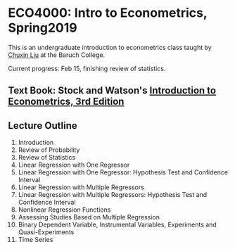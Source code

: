 # ECO4000: Intro to Econometrics, Spring2019

This is an undergraduate introduction to econometrics class taught by [Chuxin Liu](https://twitter.com/ChuxinLiu) at the Baruch College.

Current progress: Feb 15, finishing review of statistics.

## Text Book: Stock and Watson's [Introduction to Econometrics, 3rd Edition](https://www.amazon.com/Introduction-Econometrics-Custom-Baruch-College/dp/1256685976)

## Lecture Outline

1. Introduction
2. Review of Probability
3. Review of Statistics
4. Linear Regression with One Regressor
5. Linear Regression with One Regressor: Hypothesis Test and Confidence Interval
6. Linear Regression with Multiple Regressors
7. Linear Regression with Multiple Regressors: Hypothesis Test and Confidence Interval
8. Nonlinear Regression Functions
9. Assessing Studies Based on Multiple Regression
10. Binary Dependent Variable, Instrumental Variables, Experiments and Quasi-Experiments
11. Time Series
